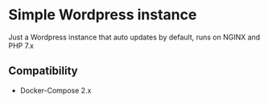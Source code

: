Simple Wordpress instance
=========================

Just a Wordpress instance that auto updates by default, runs on NGINX and PHP 7.x


Compatibility
-------------

- Docker-Compose 2.x

